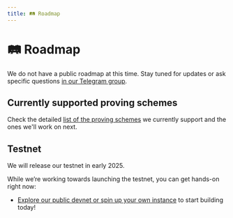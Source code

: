 ```yaml
---
title: 🛤️ Roadmap
---
```


# 🛤️ Roadmap

We do not have a public roadmap at this time. Stay tuned for updates or ask specific questions [in our Telegram group](https://t.me/hyle_org).

## Currently supported proving schemes

Check the detailed [list of the proving schemes](../developers/general-doc/supported-proving-schemes.md) we currently support and the ones we'll work on next.

## Testnet

We will release our testnet in early 2025.

While we’re working towards launching the testnet, you can get hands-on right now:  
- [Explore our public devnet or spin up your own instance](../developers/getting-started/devnet.md) to start building today! 
